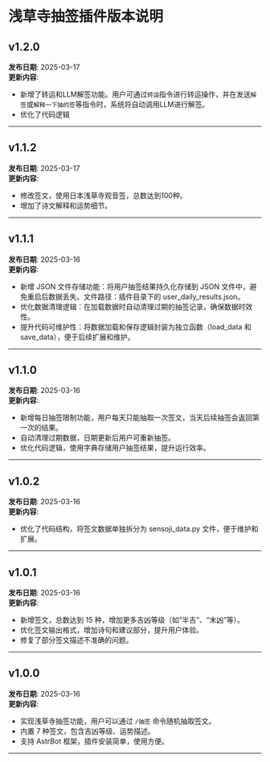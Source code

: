 # 浅草寺抽签插件版本说明

## v1.2.0
**发布日期**: 2025-03-17    
**更新内容**:  
- 新增了转运和LLM解签功能。用户可通过`转运`指令进行转运操作，并在发送`解签`或`解释一下抽的签`等指令时，系统将自动调用LLM进行解签。
- 优化了代码逻辑

---

## v1.1.2
**发布日期**: 2025-03-17    
**更新内容**:  
- 修改签文，使用日本浅草寺观音签，总数达到100种。
- 增加了诗文解释和运势细节。

---

## v1.1.1
**发布日期**: 2025-03-16    
**更新内容**:  
- 新增 JSON 文件存储功能：将用户抽签结果持久化存储到 JSON 文件中，避免重启后数据丢失。文件路径：插件目录下的 user_daily_results.json。
- 优化数据清理逻辑：在加载数据时自动清理过期的抽签记录，确保数据时效性。
- 提升代码可维护性：将数据加载和保存逻辑封装为独立函数（load_data 和 save_data），便于后续扩展和维护。

---

## v1.1.0
**发布日期**: 2025-03-16    
**更新内容**:  
- 新增每日抽签限制功能，用户每天只能抽取一次签文，当天后续抽签会返回第一次的结果。
- 自动清理过期数据，日期更新后用户可重新抽签。
- 优化代码逻辑，使用字典存储用户抽签结果，提升运行效率。

---

## v1.0.2
**发布日期**: 2025-03-16    
**更新内容**:  
- 优化了代码结构，将签文数据单独拆分为 sensoji_data.py 文件，便于维护和扩展。

---

## v1.0.1
**发布日期**: 2025-03-16    
**更新内容**:  
- 新增签文，总数达到 15 种，增加更多吉凶等级（如“半吉”、“末凶”等）。  
- 优化签文输出格式，增加诗句和建议部分，提升用户体验。  
- 修复了部分签文描述不准确的问题。  

---

## v1.0.0
**发布日期**: 2025-03-16  
**更新内容**:  
- 实现浅草寺抽签功能，用户可以通过 `/抽签` 命令随机抽取签文。  
- 内置 7 种签文，包含吉凶等级、运势描述。  
- 支持 AstrBot 框架，插件安装简单，使用方便。

---